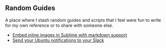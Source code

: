 ## Random Guides

A place where I stash random guides and scripts that I feel were fun to write for my own reference or to share with someone else.

* [Embed inline images in Sublime with markdown support](sublime_embed_inline_images.md)
* [Send your Ubuntu notifications to your Slack](ubuntu_notifications_to_slack.md)